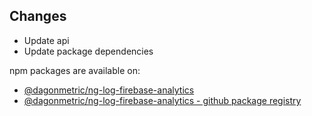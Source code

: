 ## Changes

* Update api
* Update package dependencies

npm packages are available on:

* [@dagonmetric/ng-log-firebase-analytics](https://www.npmjs.com/package/@dagonmetric/ng-log-firebase-analytics)
* [@dagonmetric/ng-log-firebase-analytics - github package registry](https://github.com/DagonMetric/ng-log-firebase-analytics/packages)
